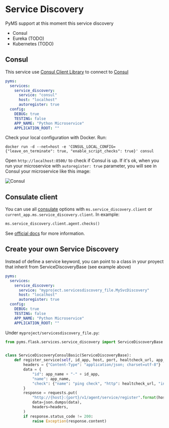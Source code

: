 # Service Discovery

PyMS support at this moment this service discovery

- Consul
- Eureka (TODO)
- Kubernetes (TODO)


## Consul
This service use [Consul Client
Library](https://github.com/python-microservices/consulate) to connect to [Consul](https://www.consul.io/)

```yaml
pyms:
  services:
    service_discovery:
      service: "consul"
      host: "localhost"
      autoregister: true
  config:
    DEBUG: true
    TESTING: false
    APP_NAME: "Python Microservice"
    APPLICATION_ROOT: ""
```

Check your local configuration with Docker. Run:

```shell
docker run -d --net=host -e 'CONSUL_LOCAL_CONFIG={"leave_on_terminate": true, "enable_script_checks": true}' consul
```

Open `http://localhost:8500/` to check if Consul is up. If it's ok, when you run your microservice with
`autoregister: true` parameter, you will see in Consul your microservice like this image:

![Consul](/imgs/consul_example.png)

## Consulate client

You can use all [consulate](https://github.com/python-microservices/consulate) options with 
`ms.service_discovery.client` or `current_app.ms.service_discovery.client`. In example:

```python
ms.service_discovery.client.agent.checks()
```

See [official docs](https://consulate.readthedocs.io/) for more information.

## Create your own Service Discovery

Instead of define a service keyword, you can point to a class in your proyect that inherit from ServiceDiscoveryBase 
(see example above)

```yaml
pyms:
  services:
    service_discovery:
      service: "myproject.servicesdiscovery_file.MySvcDiscovery"
      host: "localhost"
      autoregister: true
  config:
    DEBUG: true
    TESTING: false
    APP_NAME: "Python Microservice"
    APPLICATION_ROOT: ""
```


Under `myproject/servicesdiscovery_file.py`:

```python
from pyms.flask.services.service_discovery import ServiceDiscoveryBase


class ServiceDiscoveryConsulBasic(ServiceDiscoveryBase):
    def register_service(self, id_app, host, port, healtcheck_url, app_name):
        headers = {"Content-Type": "application/json; charset=utf-8"}
        data = {
            "id": app_name + "-" + id_app,
            "name": app_name,
            "check": {"name": "ping check", "http": healtcheck_url, "interval": "30s", "status": "passing"},
        }
        response = requests.put(
            "http://{host}:{port}/v1/agent/service/register".format(host=host, port=port),
            data=json.dumps(data),
            headers=headers,
        )
        if response.status_code != 200:
            raise Exception(response.content)
```

